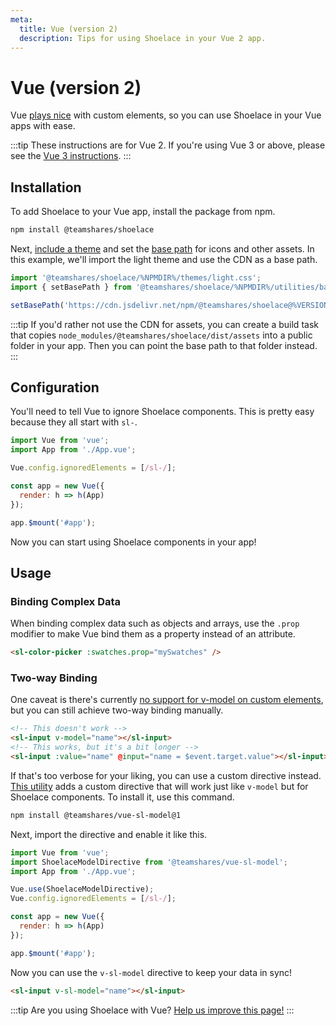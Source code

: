```yaml
---
meta:
  title: Vue (version 2)
  description: Tips for using Shoelace in your Vue 2 app.
---
```


# Vue (version 2)

Vue [plays nice](https://custom-elements-everywhere.com/#vue) with custom elements, so you can use Shoelace in your Vue apps with ease.

:::tip
These instructions are for Vue 2. If you're using Vue 3 or above, please see the [Vue 3 instructions](/frameworks/vue).
:::

## Installation

To add Shoelace to your Vue app, install the package from npm.

```bash
npm install @teamshares/shoelace
```

Next, [include a theme](/getting-started/themes) and set the [base path](/getting-started/installation#setting-the-base-path) for icons and other assets. In this example, we'll import the light theme and use the CDN as a base path.

```jsx
import '@teamshares/shoelace/%NPMDIR%/themes/light.css';
import { setBasePath } from '@teamshares/shoelace/%NPMDIR%/utilities/base-path';

setBasePath('https://cdn.jsdelivr.net/npm/@teamshares/shoelace@%VERSION%/%CDNDIR%/');
```

:::tip
If you'd rather not use the CDN for assets, you can create a build task that copies `node_modules/@teamshares/shoelace/dist/assets` into a public folder in your app. Then you can point the base path to that folder instead.
:::

## Configuration

You'll need to tell Vue to ignore Shoelace components. This is pretty easy because they all start with `sl-`.

```js
import Vue from 'vue';
import App from './App.vue';

Vue.config.ignoredElements = [/sl-/];

const app = new Vue({
  render: h => h(App)
});

app.$mount('#app');
```

Now you can start using Shoelace components in your app!

## Usage

### Binding Complex Data

When binding complex data such as objects and arrays, use the `.prop` modifier to make Vue bind them as a property instead of an attribute.

```html
<sl-color-picker :swatches.prop="mySwatches" />
```

### Two-way Binding

One caveat is there's currently [no support for v-model on custom elements](https://github.com/vuejs/vue/issues/7830), but you can still achieve two-way binding manually.

```html
<!-- This doesn't work -->
<sl-input v-model="name"></sl-input>
<!-- This works, but it's a bit longer -->
<sl-input :value="name" @input="name = $event.target.value"></sl-input>
```

If that's too verbose for your liking, you can use a custom directive instead. [This utility](https://www.npmjs.com/package/@teamshares/vue-sl-model) adds a custom directive that will work just like `v-model` but for Shoelace components. To install it, use this command.

```bash
npm install @teamshares/vue-sl-model@1
```

Next, import the directive and enable it like this.

```js
import Vue from 'vue';
import ShoelaceModelDirective from '@teamshares/vue-sl-model';
import App from './App.vue';

Vue.use(ShoelaceModelDirective);
Vue.config.ignoredElements = [/sl-/];

const app = new Vue({
  render: h => h(App)
});

app.$mount('#app');
```

Now you can use the `v-sl-model` directive to keep your data in sync!

```html
<sl-input v-sl-model="name"></sl-input>
```

:::tip
Are you using Shoelace with Vue? [Help us improve this page!](https://github.com/teamshares/shoelace/blob/next/docs/frameworks/vue-2.md)
:::
